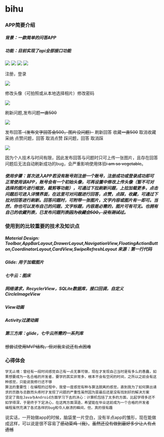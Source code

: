 # bihu #

### APP简要介绍 ###

##### 背景：一款简单的问答APP

##### 功能：目前实现了api全部接口功能
![](https://github.com/dr-chene/bihu/blob/master/bihu_login_plus.gif) ![](https://github.com/dr-chene/bihu/blob/master/bihu_setting_plus.gif) 
![](https://github.com/dr-chene/bihu/blob/master/bihu_question_plus.gif) ![](https://github.com/dr-chene/bihu/blob/master/bihu_answer_plus.gif)

注册，登录 

![](https://github.com/dr-chene/bihu/blob/master/bihu_login_plus.gif)

修改头像（可拍照或从本地选择相片）修改密码

![](https://github.com/dr-chene/bihu/blob/master/bihu_setting_plus.gif)

刷新问题,发布问题~~一直500~~

![](https://github.com/dr-chene/bihu/blob/master/bihu_question_plus.gif)

发布回答~~（发布文字回答会500，图片没问题）~~ 刷新回答 收藏~~一直500~~ 取消收藏 采纳 点赞问题，回答 取消点赞 踩问题，回答 取消踩

![](https://github.com/dr-chene/bihu/blob/master/bihu_answer_plus.gif)

因为个人技术与时间有限，因此发布回答与问题时只可上传一张图片，且存在回答问题后无法自动刷新成功的bug，会严重影响使用体验~~i am so vegetable~~。

##### 使用步骤：首次进入APP若没有账号则注册一个账号，注册成功或登录成功即可正常使用该APP，账号会有一个初始头像，可再设置中修改上传头像（暂不可对选择的图片进行缩放，裁剪等功能），可通过下拉刷新问题，上拉加载更多，点击问题后可进入详情界面，在这里可对问题进行回答，点赞，点踩，收藏，可通过下拉对回答进行刷新。回答问题时，可附带一张图片，文字内容或图片有一即可。当然，你也可以发布自己的问题，文字标题，内容是必需的，图片可有可无。也拥有自己的收藏列表，已发布问题列表~~因为收藏会500，没有测试过~~。

### 使用到的比较重要的技术及知识点 ###

##### Material Design: Toolbar,AppBarLayout,DrawerLayout,NavigationView,FloatingActionButton,CoordinatorLayout,CardView,SwipeRefreshLayout 来源：第一行代码

##### Glide: 用于加载图片

##### 七牛云：图床

##### 网络请求，RecyclerView，SQLite数据库，接口回调，自定义CircleImageView 
##### View动画
##### Activity过渡动画
##### 第三方库：glide，七牛云所需的一系列库
~~想尝试使用MVP结构，但对我来说还有点困难~~

### 心得体会 ###
    学无止境：曾经有一段时间感觉自己有一点无事可做，现在才发现自己当时是有多么的愚蠢，如果想要成为一名合格的开发者，要学的其实非常多，根本不会有空闲的时间，之所以之前会有这种感觉，只能说我修行还不够
    算法的重要性：在编程的过程中，我曾一度感觉有种与算法脱离的感觉，直到我为了如何算出请求的页数与总数而头疼时才发现了问题的严重性虽然因为菜最后还是没有找到好的解决方案
    坚定了我在Java与Android方面学习下去的决心：计算机包括了太多的方面，比起学得多还不如学得深，于是终于下定决心，在这两方面深造，希望能在毕业这前成为一个合格的开发者
    编程虽然充满了各式各样的bug和令人崩溃的瞬间，但，真的很有趣
说实话，一开始做app的时候，脑袋里一片空白，没有半点app的雏形，现在能做成这样，可以说是很不容易了~~感动菜鸡（我）~~。~~虽然还没有做到最好多少让人有点遗憾~~
